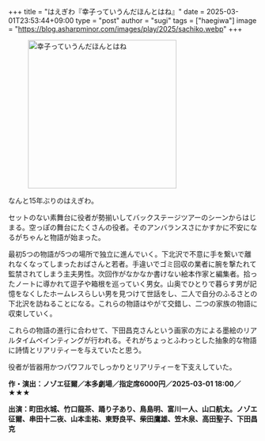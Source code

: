 +++
title = "はえぎわ『幸子っていうんだほんとはね』"
date = 2025-03-01T23:53:44+09:00
type = "post"
author = "sugi"
tags = ["haegiwa"]
image = "https://blog.asharpminor.com/images/play/2025/sachiko.webp"
+++
<figure class="alignleft"><img src="/images/play/2025/sachiko.webp" alt="幸子っていうんだほんとはね" style="width: 300px !important;"></figure>

なんと15年ぶりのはえぎわ。

セットのない素舞台に役者が勢揃いしてバックステージツアーのシーンからはじまる。空っぽの舞台にたくさんの役者。そのアンバランスさにかすかに不安になるがちゃんと物語が始まった。

最初5つの物語が5つの場所で独立に進んでいく。下北沢で不意に手を繋いで離れなくなってしまったおばさんと若者。手違いでゴミ回収の業者に腕を撃たれて監禁されてしまう主夫男性。次回作がなかなか書けない絵本作家と編集者。拾ったノートに導かれて逗子や箱根を巡っていく男女。山奥でひとりで暮らす男が記憶をなくしたホームレスらしい男を見つけて世話をし、二人で自分のふるさとの下北沢を訪ねることになる。これらの物語はやがて交錯し、二つの家族の物語に収束していく。

これらの物語の進行に合わせて、下田昌克さんという画家の方による墨絵のリアルタイムペインティングが行われる。それがちょっとふわっとした抽象的な物語に詩情とリアリティーを与えていたと思う。

役者が皆器用かつパワフルでしっかりとリアリティーを下支えしていた。

**作・演出：ノゾエ征爾／本多劇場／指定席6000円／2025-03-01 18:00／★★★**

**出演：町田水城、竹口龍茶、踊り子あり、鳥島明、富川一人、山口航太。ノゾエ征爾、串田十二夜、山本圭祐、東野良平、柴田鷹雄、笠木泉、高田聖子、下田昌克**